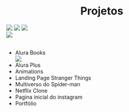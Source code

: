 <h1 align="center"> Projetos</h1>

<div>
<img src="https://img.shields.io/badge/HTML-239120?style=for-the-badge&logo=html5&logoColor=white">
<img src="https://img.shields.io/badge/CSS-239120?&style=for-the-badge&logo=css3&logoColor=white">
<img src="https://img.shields.io/badge/JavaScript-F7DF1E?style=for-the-badge&logo=javascript&logoColor=black">
<br>
<img src="https://img.shields.io/badge/Made%20for-VSCode-1f425f.svg">
</div><br>

<div>

<ul>
    <li>Alura Books</li>
    <img src="https://img.shields.io/badge/HTML-239120?style=for-the-badge&logo=html5&logoColor=white">
    <br>    
    <li>Alura Plus</li>
    <li>Animations</li>
    <li>Landing Page Stranger Things</li>
    <li>Multiverso do Spider-man</li>
    <li>Netflix Clone</li>
    <li>Pagina inicial do instagram</li>
    <li>Portfólio</li>
</ul>

</div><br>
